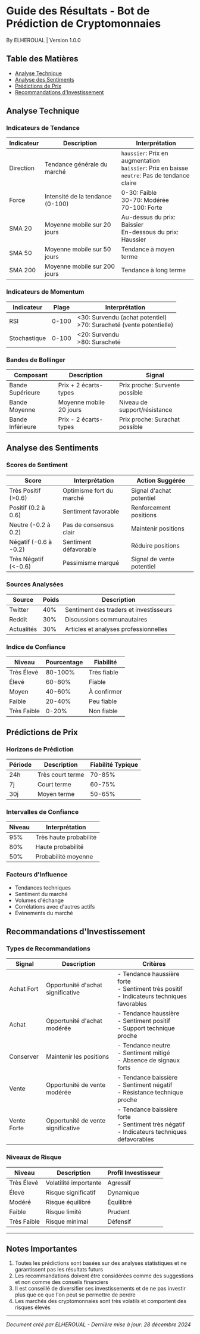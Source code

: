 # Guide des Résultats - Bot de Prédiction de Cryptomonnaies
By ELHEROUAL | Version 1.0.0

## Table des Matières
- [Analyse Technique](#analyse-technique)
- [Analyse des Sentiments](#analyse-des-sentiments)
- [Prédictions de Prix](#prédictions-de-prix)
- [Recommandations d'Investissement](#recommandations-dinvestissement)

## Analyse Technique

### Indicateurs de Tendance
| Indicateur | Description | Interprétation |
|------------|-------------|----------------|
| Direction | Tendance générale du marché | `haussier`: Prix en augmentation<br>`baissier`: Prix en baisse<br>`neutre`: Pas de tendance claire |
| Force | Intensité de la tendance (0-100) | 0-30: Faible<br>30-70: Modérée<br>70-100: Forte |
| SMA 20 | Moyenne mobile sur 20 jours | Au-dessus du prix: Baissier<br>En-dessous du prix: Haussier |
| SMA 50 | Moyenne mobile sur 50 jours | Tendance à moyen terme |
| SMA 200 | Moyenne mobile sur 200 jours | Tendance à long terme |

### Indicateurs de Momentum
| Indicateur | Plage | Interprétation |
|------------|-------|----------------|
| RSI | 0-100 | <30: Survendu (achat potentiel)<br>>70: Suracheté (vente potentielle) |
| Stochastique | 0-100 | <20: Survendu<br>>80: Suracheté |

### Bandes de Bollinger
| Composant | Description | Signal |
|-----------|-------------|---------|
| Bande Supérieure | Prix + 2 écarts-types | Prix proche: Survente possible |
| Bande Moyenne | Moyenne mobile 20 jours | Niveau de support/résistance |
| Bande Inférieure | Prix - 2 écarts-types | Prix proche: Surachat possible |

## Analyse des Sentiments

### Scores de Sentiment
| Score | Interprétation | Action Suggérée |
|-------|----------------|-----------------|
| Très Positif (>0.6) | Optimisme fort du marché | Signal d'achat potentiel |
| Positif (0.2 à 0.6) | Sentiment favorable | Renforcement positions |
| Neutre (-0.2 à 0.2) | Pas de consensus clair | Maintenir positions |
| Négatif (-0.6 à -0.2) | Sentiment défavorable | Réduire positions |
| Très Négatif (<-0.6) | Pessimisme marqué | Signal de vente potentiel |

### Sources Analysées
| Source | Poids | Description |
|--------|-------|-------------|
| Twitter | 40% | Sentiment des traders et investisseurs |
| Reddit | 30% | Discussions communautaires |
| Actualités | 30% | Articles et analyses professionnelles |

### Indice de Confiance
| Niveau | Pourcentage | Fiabilité |
|--------|-------------|-----------|
| Très Élevé | 80-100% | Très fiable |
| Élevé | 60-80% | Fiable |
| Moyen | 40-60% | À confirmer |
| Faible | 20-40% | Peu fiable |
| Très Faible | 0-20% | Non fiable |

## Prédictions de Prix

### Horizons de Prédiction
| Période | Description | Fiabilité Typique |
|---------|-------------|-------------------|
| 24h | Très court terme | 70-85% |
| 7j | Court terme | 60-75% |
| 30j | Moyen terme | 50-65% |

### Intervalles de Confiance
| Niveau | Interprétation |
|--------|----------------|
| 95% | Très haute probabilité |
| 80% | Haute probabilité |
| 50% | Probabilité moyenne |

### Facteurs d'Influence
- Tendances techniques
- Sentiment du marché
- Volumes d'échange
- Corrélations avec d'autres actifs
- Événements du marché

## Recommandations d'Investissement

### Types de Recommandations
| Signal | Description | Critères |
|--------|-------------|----------|
| Achat Fort | Opportunité d'achat significative | - Tendance haussière forte<br>- Sentiment très positif<br>- Indicateurs techniques favorables |
| Achat | Opportunité d'achat modérée | - Tendance haussière<br>- Sentiment positif<br>- Support technique proche |
| Conserver | Maintenir les positions | - Tendance neutre<br>- Sentiment mitigé<br>- Absence de signaux forts |
| Vente | Opportunité de vente modérée | - Tendance baissière<br>- Sentiment négatif<br>- Résistance technique proche |
| Vente Forte | Opportunité de vente significative | - Tendance baissière forte<br>- Sentiment très négatif<br>- Indicateurs techniques défavorables |

### Niveaux de Risque
| Niveau | Description | Profil Investisseur |
|--------|-------------|---------------------|
| Très Élevé | Volatilité importante | Agressif |
| Élevé | Risque significatif | Dynamique |
| Modéré | Risque équilibré | Équilibré |
| Faible | Risque limité | Prudent |
| Très Faible | Risque minimal | Défensif |

---

## Notes Importantes
1. Toutes les prédictions sont basées sur des analyses statistiques et ne garantissent pas les résultats futurs
2. Les recommandations doivent être considérées comme des suggestions et non comme des conseils financiers
3. Il est conseillé de diversifier ses investissements et de ne pas investir plus que ce que l'on peut se permettre de perdre
4. Les marchés des cryptomonnaies sont très volatils et comportent des risques élevés

---

*Document créé par ELHEROUAL - Dernière mise à jour: 28 décembre 2024*
